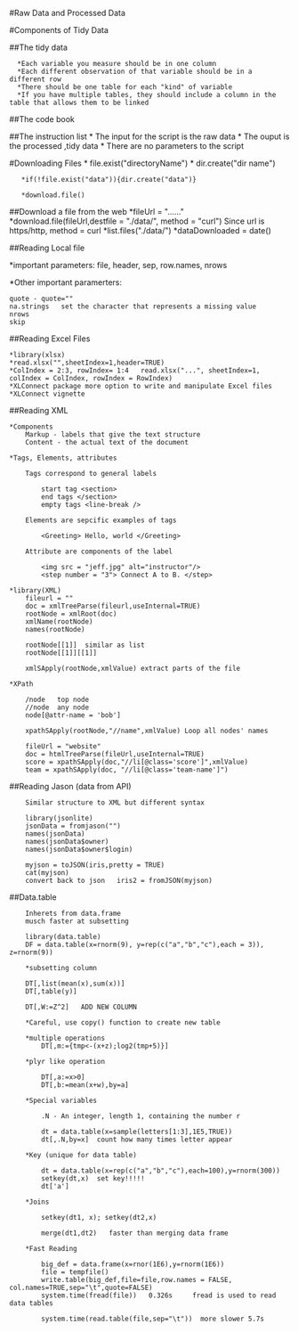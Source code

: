 
#Raw Data and Processed Data



#Components of Tidy Data

  ##The tidy data
  
      *Each variable you measure should be in one column
      *Each different observation of that variable should be in a different row
      *There should be one table for each "kind" of variable
      *If you have multiple tables, they should include a column in the table that allows them to be linked
      
  ##The code book
       

  ##The instruction list
       * The input for the script is the raw data
       * The ouput is the processed ,tidy data
       * There are no parameters to the script
       
  #Downloading Files
       * file.exist("directoryName")
       * dir.create("dir name")
       
       *if(!file.exist("data")){dir.create("data")}
       
       *download.file()
	   
##Download a file from the web
*fileUrl = "......"
*download.file(fileUrl,destfile = "./data/", method = "curl")   Since url is https/http, method = curl
*list.files("./data/")
*dataDownloaded = date()


##Reading Local file

*important parameters: file, header, sep, row.names, nrows

*Other important paramerters: 

	quote - quote=""
	na.strings   set the character that represents a missing value
	nrows
	skip

##Reading Excel Files

	*library(xlsx)
	*read.xlsx("",sheetIndex=1,header=TRUE)
	*ColIndex = 2:3, rowIndex= 1:4   read.xlsx("...", sheetIndex=1, colIndex = ColIndex, rowIndex = RowIndex)
	*XLConnect package more option to write and manipulate Excel files
	*XLConnect vignette
	
##Reading XML

	*Components
		Markup - labels that give the text structure
		Content - the actual text of the document
		
	*Tags, Elements, attributes
	
		Tags correspond to general labels
		
			start tag <section>
			end tags </section>
			empty tags <line-break />
			
		Elements are sepcific examples of tags
			
			<Greeting> Hello, world </Greeting>
			
		Attribute are components of the label
		
			<img src = "jeff.jpg" alt="instructor"/>
			<step number = "3"> Connect A to B. </step>
			
	*library(XML)
		fileurl = ""
		doc = xmlTreeParse(fileurl,useInternal=TRUE)
		rootNode = xmlRoot(doc)
		xmlName(rootNode)
		names(rootNode)
		
		rootNode[[1]]  similar as list
		rootNode[[1]][[1]]
		
		xmlSApply(rootNode,xmlValue) extract parts of the file
		
	*XPath
	
		/node   top node
		//node  any node
		node[@attr-name = 'bob']
		
		xpathSApply(rootNode,"//name",xmlValue) Loop all nodes' names
		
		fileUrl = "website"
		doc = htmlTreeParse(fileUrl,useInternal=TRUE)
		score = xpathSApply(doc,"//li[@class='score']",xmlValue)
		team = xpathSApply(doc, "//li[@class='team-name']")
		
##Reading Jason (data from API)

		Similar structure to XML but different syntax
		
		library(jsonlite)
		jsonData = fromjason("")
		names(jsonData)
		names(jsonData$owner)
		names(jsonData$owner$login)
		
		myjson = toJSON(iris,pretty = TRUE)
		cat(myjson)
		convert back to json   iris2 = fromJSON(myjson)
		

##Data.table

		Inherets from data.frame
		musch faster at subsetting
		
		library(data.table)
		DF = data.table(x=rnorm(9), y=rep(c("a","b","c"),each = 3)), z=rnorm(9))
		
		*subsetting column
		
	    DT[,list(mean(x),sum(x))]
		DT[,table(y)]
		
		DT[,W:=Z^2]   ADD NEW COLUMN
		
		*Careful, use copy() function to create new table
		
		*multiple operations
			DT[,m:={tmp<-(x+z);log2(tmp+5)}]
		
		*plyr like operation
		
			DT[,a:=x>0]
			DT[,b:=mean(x+w),by=a]
			
		*Special variables
		
			.N - An integer, length 1, containing the number r
			
			dt = data.table(x=sample(letters[1:3],1E5,TRUE))
			dt[,.N,by=x]  count how many times letter appear
			
		*Key (unique for data table)
		
			dt = data.table(x=rep(c("a","b","c"),each=100),y=rnorm(300))
			setkey(dt,x)  set key!!!!!
			dt['a']
			
		*Joins
		
			setkey(dt1, x); setkey(dt2,x)
			
			merge(dt1,dt2)   faster than merging data frame
			
		*Fast Reading
		
			big_def = data.frame(x=rnor(1E6),y=rnorm(1E6))
			file = tempfile()
			write.table(big_def,file=file,row.names = FALSE, col.names=TRUE,sep="\t",quote=FALSE)
			system.time(fread(file))   0.326s     fread is used to read data tables
			
			system.time(read.table(file,sep="\t"))  more slower 5.7s
			
			
			
		
		
	

       
    
